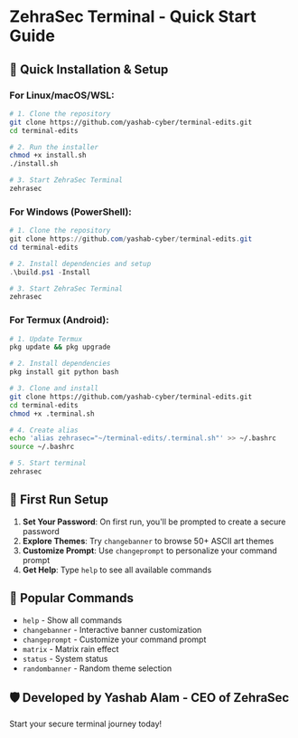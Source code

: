 # ZehraSec Terminal - Quick Start Guide

## 🚀 Quick Installation & Setup

### For Linux/macOS/WSL:
```bash
# 1. Clone the repository
git clone https://github.com/yashab-cyber/terminal-edits.git
cd terminal-edits

# 2. Run the installer
chmod +x install.sh
./install.sh

# 3. Start ZehraSec Terminal
zehrasec
```

### For Windows (PowerShell):
```powershell
# 1. Clone the repository
git clone https://github.com/yashab-cyber/terminal-edits.git
cd terminal-edits

# 2. Install dependencies and setup
.\build.ps1 -Install

# 3. Start ZehraSec Terminal
zehrasec
```

### For Termux (Android):
```bash
# 1. Update Termux
pkg update && pkg upgrade

# 2. Install dependencies
pkg install git python bash

# 3. Clone and install
git clone https://github.com/yashab-cyber/terminal-edits.git
cd terminal-edits
chmod +x .terminal.sh

# 4. Create alias
echo 'alias zehrasec="~/terminal-edits/.terminal.sh"' >> ~/.bashrc
source ~/.bashrc

# 5. Start terminal
zehrasec
```

## 🔐 First Run Setup

1. **Set Your Password**: On first run, you'll be prompted to create a secure password
2. **Explore Themes**: Try `changebanner` to browse 50+ ASCII art themes
3. **Customize Prompt**: Use `changeprompt` to personalize your command prompt
4. **Get Help**: Type `help` to see all available commands

## 🎨 Popular Commands

- `help` - Show all commands
- `changebanner` - Interactive banner customization
- `changeprompt` - Customize your command prompt
- `matrix` - Matrix rain effect
- `status` - System status
- `randombanner` - Random theme selection

## 🛡️ Developed by Yashab Alam - CEO of ZehraSec

Start your secure terminal journey today!
